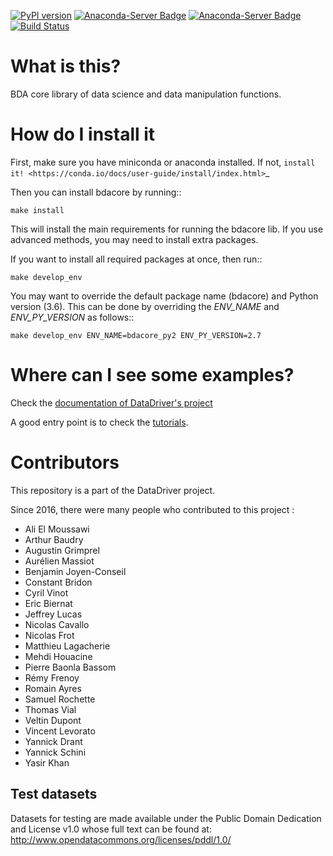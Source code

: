 [![PyPI version](https://badge.fury.io/py/bdacore.svg)](https://badge.fury.io/py/bdacore)
[![Anaconda-Server Badge](https://anaconda.org/octo/bdacore/badges/latest_release_date.svg)](https://anaconda.org/octo/bdacore)
[![Anaconda-Server Badge](https://anaconda.org/octo/bdacore/badges/version.svg)](https://anaconda.org/octo/bdacore)
[![Build Status](http://ec2-52-212-162-0.eu-west-1.compute.amazonaws.com:8080/buildStatus/icon?job=bdacore%2Fmaster)](http://ec2-52-212-162-0.eu-west-1.compute.amazonaws.com:8080/job/bdacore/job/master/)


What is this?
===============

BDA core library of data science and data manipulation functions.

# How do I install it

First, make sure you have miniconda or anaconda installed. If not, `install it! <https://conda.io/docs/user-guide/install/index.html>`_


Then you can install bdacore by running::

    make install

This will install the main requirements for running the bdacore lib. If you use advanced methods, you may need to
install extra packages.

If you want to install all required packages at once, then run::

    make develop_env

You may want to override the default package name (bdacore) and Python version (3.6). This can be done by overriding the *ENV_NAME* and *ENV_PY_VERSION* as follows::

    make develop_env ENV_NAME=bdacore_py2 ENV_PY_VERSION=2.7
# Where can I see some examples?

Check the [documentation of DataDriver's project](http://datadriver-doc-ddapi.s3-website-eu-west-1.amazonaws.com/bdacore/)

A good entry point is to check the [tutorials](http://datadriver-doc-ddapi.s3-website-eu-west-1.amazonaws.com/bdacore/tutorial.html).


# Contributors

This repository is a part of the DataDriver project.
 
Since 2016, there were many people who contributed to this project : 

* Ali El Moussawi
* Arthur Baudry
* Augustin Grimprel
* Aurélien Massiot
* Benjamin Joyen-Conseil
* Constant Bridon
* Cyril Vinot
* Eric Biernat
* Jeffrey Lucas
* Nicolas Cavallo
* Nicolas Frot
* Matthieu Lagacherie  
* Mehdi Houacine
* Pierre Baonla Bassom
* Rémy Frenoy
* Romain Ayres
* Samuel Rochette
* Thomas Vial
* Veltin Dupont 
* Vincent Levorato
* Yannick Drant
* Yannick Schini
* Yasir Khan



## Test datasets

Datasets for testing are made available under the 
Public Domain Dedication and License v1.0 whose 
full text can be found at: http://www.opendatacommons.org/licenses/pddl/1.0/